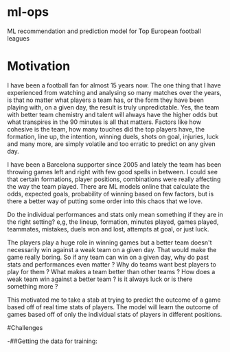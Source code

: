 # ml-ops
ML recommendation and prediction model for Top European football leagues

# Motivation
I have been a football fan for almost 15 years now. The one thing that I have experienced from watching and analysing so many matches over the years, is that no matter what players a team has, or the form they have been playing with, on a given day, the result is truly unpredictable. Yes, the team with better team chemistry and talent will always have the higher odds but what transpires in the 90 minutes is all that matters. Factors like how cohesive is the team, how many touches did the top players have, the formation, line up, the intention, winning duels, shots on goal, injuries, luck and many more, are simply volatile and too erratic to predict on any given day.

I have been a Barcelona supporter since 2005 and lately the team has been throwing games left and right with few good spells in between. 
I could see that certain formations, player positions, combinations were really affecting the way the team played. There are ML models online that calculate the odds, expected goals, probability of winning based on few factors, but is there a better way of putting some order into this chaos that we love. 

Do the individual performances and stats only mean something if they are in the right setting? e,g, the lineup, formation, minutes played, games played, teammates, mistakes, duels won and lost, attempts at goal, or just luck. 

The players play a huge role in winning games but a better team doesn't necessarily win against a weak team on a given day. That would make the game really boring. So if any team can win on a given day, why do past stats and performances even matter ? Why do teams want best players to play for them ? What makes a team better than other teams ? How does a weak team win against a better team ? is it always luck or is there something more ?

This motivated me to take a stab at trying to predict the outcome of a game based off of real time stats of players. The model will learn the outcome of games based off of only the individual stats of players in different positions. 

#Challenges

-##Getting the data for training:

